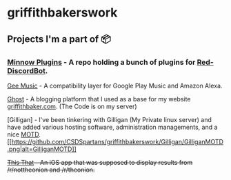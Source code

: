 # griffithbakerswork

## Projects I'm a part of 📦
### [Minnow Plugins](https://github.com/PostsDesert/MinnowPlugins) - A repo holding a bunch of plugins for [Red-DiscordBot](https://github.com/Twentysix26/Red-DiscordBot).

[Gee Music](https://github.com/stevenleeg/geemusic) - A compatibility layer for Google Play Music and Amazon Alexa.

[Ghost](https://github.com/TryGhost/Ghost) - A blogging platform that I used as a base for my website [griffithbaker.com](https://griffithbaker.com). (The Code is on my server)

[Gilligan] - I've been tinkering with Gilligan (My Private linux server) and have added various hosting software, administration managements, and a nice [MOTD](https://en.wikipedia.org/wiki/Motd_(Unix)).
[[https://github.com/CSDSpartans/griffithbakerswork/Gilligan/GilliganMOTD.png|alt=GilliganMOTD]]

~~[This That](https://github.com/PostsDesert/ThisThat) - An iOS app that was supposed to display results from /r/nottheonion and /r/theonion.~~
